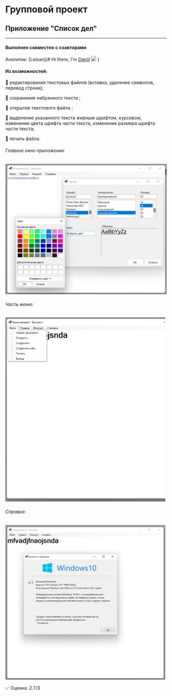 # Групповой проект
## Приложение "Список дел"
___
#### Выполнен совместно с соавторами
Аналитик: [Leisan](# Hi there, I'm [Daniil](https://daniilshat.ru/) ![](https://github.com/blackcater/blackcater/raw/main/images/Hi.gif) ) 
#### Из возможностей:
:bear: редактирования текстовых файлов (вставка, удаление символов, перевод
строки);  
  
:bear: сохранение набранного текста ;  
  
:bear: открытие текстового файла ;  
  
:bear: выделение указанного текста жирным шрифтом, курсивом, изменение
цвета шрифта части текста, изменение размера шрифта части текста;  
  
:bear: печать файла.  
  
###### Главное окно приложения:
<img src="https://github.com/Leeiss/HomeWork_Notepad/blob/master/HomeWork_Notepad/Resources/%D0%BE%D1%81%D0%BD%D0%BE%D0%B2%D0%BD%D0%BE%D0%B5%20%D0%BE%D0%BA%D0%BD%D0%BE.png" alt="Основное окно" width="700"/>
  
###### Часть меню:
<img src="https://github.com/Leeiss/HomeWork_Notepad/blob/master/HomeWork_Notepad/Resources/%D0%9C%D0%B5%D0%BD%D1%8E.png" alt="Основное окно" width="500"/>
  
###### Справка:
<img src="https://github.com/Leeiss/HomeWork_Notepad/blob/master/HomeWork_Notepad/Resources/%D0%A1%D0%BF%D1%80%D0%B0%D0%B2%D0%BA%D0%B0%20(1).png" alt="Основное окно" width="500"/>  
  
:white_check_mark: Оценка: 2.7/3
